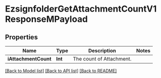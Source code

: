 # EzsignfolderGetAttachmentCountV1ResponseMPayload

## Properties
Name | Type | Description | Notes
------------ | ------------- | ------------- | -------------
**iAttachmentCount** | **Int** | The count of Attachment. | 

[[Back to Model list]](../README.md#documentation-for-models) [[Back to API list]](../README.md#documentation-for-api-endpoints) [[Back to README]](../README.md)


